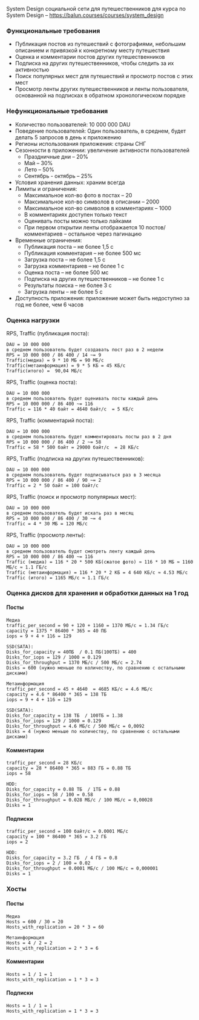 System Design социальной сети для путешественников для курса по System Design – https://balun.courses/courses/system_design

### **Функциональные требования**
* Публикация постов из путешествий с фотографиями, небольшим описанием и привязкой к конкретному месту путешествия
* Оценка и комментарии постов других путешественников
* Подписка на других путешественников, чтобы следить за их активностью
* Поиск популярных мест для путешествий и просмотр постов с этих мест
* Просмотр ленты других путешественников и ленты пользователя, основанной на подписках в обратном хронологическом порядке

### **Нефункциональные требования**
* Количество пользователей: 10 000 000 DAU
* Поведение пользователей: Один пользователь, в среднем, будет делать 5 запросов в день к приложению
* Регионы использования приложения: страны СНГ
* Сезонности в приложении: увеличение активности пользователей
    * Праздничные дни – 20%
    * Май – 30%
    * Лето – 50%
    * Сентябрь - октябрь – 25%
* Условия хранения данных: храним всегда
* Лимиты и ограничения:
    * Максимальное кол-во фото в постах – 20
    * Максимальное кол-во символов в описании – 2000
    * Максимальное кол-во символов в комментариях – 1000
    * В комментариях доступен только текст
    * Оценивать посты можно только лайками
    * При первом открытии ленты отображается 10 постов/комментариев – остальное через пагинацию
* Временные ограничения:
    * Публикация поста – не более 1,5 с
    * Публикация комментария – не более 500 мс
    * Загрузка поста – не более 1,5 с
    * Загрузка комментариев – не более 1 с
    * Оценка поста – не более 500 мс
    * Подписка на других путешественников – не более 1 с
    * Результаты поиска – не более 3 с
    * Загрузка ленты – не более 5 с
* Доступность приложения: приложение может быть недоступно за год не более, чем 6 часов

### **Оценка нагрузки**

RPS, Traffic (публикация поста):
```text
DAU = 10 000 000
в среднем пользователь будет создавать пост раз в 2 недели
RPS = 10 000 000 / 86 400 / 14 ~= 9
Traffic(медиа) = 9 * 10 МБ = 90 МБ/с 
Traffic(метаинформация) = 9 * 5 КБ = 45 КБ/с 
Traffic(итого) =  90,04 МБ/с 
```

RPS, Traffic (оценка поста):
```text
DAU = 10 000 000 
в среднем пользователь будет оценивать посты каждый день
RPS = 10 000 000 / 86 400 ~= 116 
Traffic = 116 * 40 байт = 4640 байт/с  = 5 КБ/с
```

RPS, Traffic (комментарий поста):
```text
DAU = 10 000 000 
в среднем пользователь будет комментировать посты раз в 2 дня
RPS = 10 000 000 / 86 400 / 2 ~= 58
Traffic = 58 * 500 байт = 29000 байт/с  = 28 КБ/с
```

RPS, Traffic (подписка на других путешественников):
```text
DAU = 10 000 000 
в среднем пользователь будет подписываться раз в 3 месяца
RPS = 10 000 000 / 86 400 / 90 ~= 2 
Traffic = 2 * 50 байт = 100 байт/с
```

RPS, Traffic (поиск и просмотр популярных мест):
```text
DAU = 10 000 000 
в среднем пользователь будет искать раз в месяц
RPS = 10 000 000 / 86 400 / 30 ~= 4 
Traffic = 4 * 30 МБ = 120 МБ/с
```

RPS, Traffic (просмотр ленты):
```text
DAU = 10 000 000 
в среднем пользователь будет смотреть ленту каждый день
RPS = 10 000 000 / 86 400 ~= 116 
Traffic (медиа) = 116 * 20 * 500 КБ(сжатое фото) ≈ 116 * 10 МБ ≈ 1160 МБ/с ≈ 1.1 ГБ/с
Traffic (метаинформация) = 116 * 20 * 2 КБ = 4 640 КБ/с ≈ 4.53 МБ/с
Traffic (итого) = 1165 МБ/с ≈ 1.1 ГБ/с
```
### **Оценка дисков для хранения и обработки данных на 1 год**

#### **Посты**
```text
Медиа
traffic_per_second = 90 + 120 + 1160 = 1370 МБ/с = 1.34 ГБ/с 
capacity = 1375 * 86400 * 365 = 40 ПБ
iops = 9 + 4 + 116 = 129

SSD(SATA):
Disks_for_capacity = 40ПБ  / 0.1 ПБ(100ТБ) = 400
Disks_for_iops = 129 / 1000 = 0.129
Disks_for_throughput = 1370 МБ/с / 500 МБ/с = 2.74
Disks = 600 (нужно меньше по количеству, по сравнению с остальными дисками)

Метаинформация
traffic_per_second = 45 + 4640  = 4685 КБ/с = 4.6 МБ/с
capacity = 4.6 * 86400 * 365 = 138 ТБ
iops = 9 + 4 + 116 = 129

SSD(SATA):
Disks_for_capacity = 138 ТБ  / 100ТБ = 1.38
Disks_for_iops = 129 / 1000 = 0.129
Disks_for_throughput = 4.6 МБ/с / 500 МБ/с = 0,0092
Disks = 4 (нужно меньше по количеству, по сравнению с остальными дисками)
```

#### **Комментарии**
```text
traffic_per_second = 28 КБ/с 
capacity = 28 * 86400 * 365 = 883 ГБ = 0.88 ТБ
iops = 58

HDD:
Disks_for_capacity = 0.88 ТБ  / 1ТБ = 0.88
Disks_for_iops = 58 / 100 = 0.58
Disks_for_throughput = 0.028 МБ/с / 100 МБ/с = 0,00028
Disks = 1
```

#### **Подписки**
```text
traffic_per_second = 100 байт/с = 0.0001 МБ/с
capacity = 100 * 86400 * 365 = 3.2 ГБ 
iops = 2

HDD:
Disks_for_capacity = 3.2 ГБ  / 4 ГБ = 0.8
Disks_for_iops = 2 / 100 = 0.02
Disks_for_throughput = 0.0001 МБ/с / 100 МБ/с = 0,000001
Disks = 1
```
### **Хосты**

#### **Посты**
```text
Медиа
Hosts = 600 / 30 = 20
Hosts_with_replication = 20 * 3 = 60

Метаинформация
Hosts = 4 / 2 = 2
Hosts_with_replication = 2 * 3 = 6
```

#### **Комментарии**
```text
Hosts = 1 / 1 = 1
Hosts_with_replication = 1 * 3 = 3
```

#### **Подписки**
```text
Hosts = 1 / 1 = 1
Hosts_with_replication = 1 * 3 = 3
```
